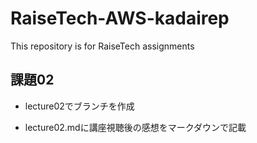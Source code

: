 # RaiseTech-AWS-kadairep
This repository is for RaiseTech assignments

## 課題02

- lecture02でブランチを作成

- lecture02.mdに講座視聴後の感想をマークダウンで記載